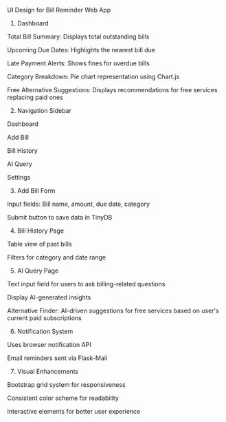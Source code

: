 UI Design for Bill Reminder Web App

1. Dashboard

Total Bill Summary: Displays total outstanding bills

Upcoming Due Dates: Highlights the nearest bill due

Late Payment Alerts: Shows fines for overdue bills

Category Breakdown: Pie chart representation using Chart.js

Free Alternative Suggestions: Displays recommendations for free services replacing paid ones

2. Navigation Sidebar

Dashboard

Add Bill

Bill History

AI Query

Settings

3. Add Bill Form

Input fields: Bill name, amount, due date, category

Submit button to save data in TinyDB

4. Bill History Page

Table view of past bills

Filters for category and date range

5. AI Query Page

Text input field for users to ask billing-related questions

Display AI-generated insights

Alternative Finder: AI-driven suggestions for free services based on user's current paid subscriptions

6. Notification System

Uses browser notification API

Email reminders sent via Flask-Mail

7. Visual Enhancements

Bootstrap grid system for responsiveness

Consistent color scheme for readability

Interactive elements for better user experience